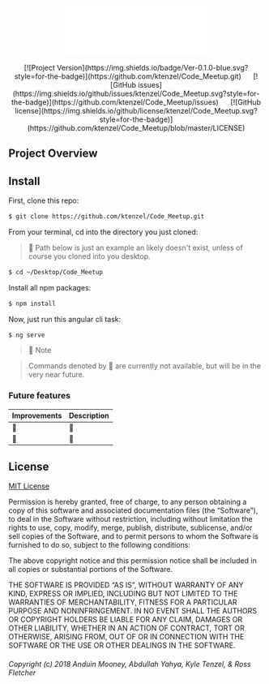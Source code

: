 <p align="center"><img width="60%" src="src/assets/images/codeDay_logo.png"></p>

<p align="center">
[![Project Version](https://img.shields.io/badge/Ver-0.1.0-blue.svg?style=for-the-badge)](https://github.com/ktenzel/Code_Meetup.git)
&nbsp;&nbsp;&nbsp;&nbsp;
[![GitHub issues](https://img.shields.io/github/issues/ktenzel/Code_Meetup.svg?style=for-the-badge)](https://github.com/ktenzel/Code_Meetup/issues)
&nbsp;&nbsp;&nbsp;&nbsp;
[![GitHub license](https://img.shields.io/github/license/ktenzel/Code_Meetup.svg?style=for-the-badge)](https://github.com/ktenzel/Code_Meetup/blob/master/LICENSE)
</p>

## Project Overview
<!-- Basic Overview goes here -->

## Install

First, clone this repo:

```sh
$ git clone https://github.com/ktenzel/Code_Meetup.git
```

From your terminal, cd into the directory you just cloned:

> :children_crossing: Path below is just an example an likely doesn't exist, unless of course you cloned into you desktop.

```sh
$ cd ~/Desktop/Code_Meetup
```

Install all npm packages:

```sh
$ npm install
```

Now, just run this angular cli task:

```sh
$ ng serve
```

> :bell: Note

> Commands denoted by :construction: are currently not available, but will be in the very near future.
### Future features

| Improvements | Description |
| :------------- | :------------- |
| :construction: | :construction: |   
| :construction: | :construction: |

## License

[MIT License][Arbitrary case-insensitive reference text]

Permission is hereby granted, free of charge, to any person obtaining a copy of this software and associated documentation files (the “Software”), to deal in the Software without restriction, including without limitation the rights to use, copy, modify, merge, publish, distribute, sublicense, and/or sell copies of the Software, and to permit persons to whom the Software is furnished to do so, subject to the following conditions:

The above copyright notice and this permission notice shall be included in all copies or substantial portions of the Software.

THE SOFTWARE IS PROVIDED “AS IS”, WITHOUT WARRANTY OF ANY KIND, EXPRESS OR IMPLIED, INCLUDING BUT NOT LIMITED TO THE WARRANTIES OF MERCHANTABILITY, FITNESS FOR A PARTICULAR PURPOSE AND NONINFRINGEMENT. IN NO EVENT SHALL THE AUTHORS OR COPYRIGHT HOLDERS BE LIABLE FOR ANY CLAIM, DAMAGES OR OTHER LIABILITY, WHETHER IN AN ACTION OF CONTRACT, TORT OR OTHERWISE, ARISING FROM, OUT OF OR IN CONNECTION WITH THE SOFTWARE OR THE USE OR OTHER DEALINGS IN THE SOFTWARE.

###### Copyright (c) 2018 Anduin Mooney, Abdullah Yahya, Kyle Tenzel, & Ross Fletcher

[arbitrary case-insensitive reference text]: https://ayahya.mit-license.org

